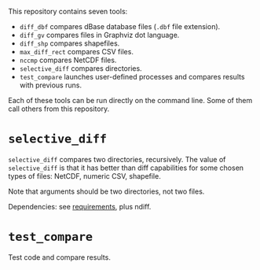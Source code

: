 This repository contains seven tools:

- `diff_dbf` compares dBase database files (`.dbf` file extension).
- `diff_gv` compares files in Graphviz dot language.
- `diff_shp` compares shapefiles.
- `max_diff_rect` compares CSV files.
- `nccmp` compares NetCDF files.
- `selective_diff` compares directories.
- `test_compare` launches user-defined processes and compares
  results with previous runs.

Each of these tools can be run directly on the command line. Some of
them call others from this repository.

# `selective_diff`

`selective_diff` compares two directories, recursively. The value of
`selective_diff` is that it has better than diff capabilities for
some chosen types of files: NetCDF, numeric CSV, shapefile.

Note that arguments should be two directories, not two files.

Dependencies: see [requirements](requirements.txt), plus ndiff.

# `test_compare`

Test code and compare results.
